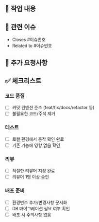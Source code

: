 <!-- 
PR 제목 작성 가이드:
형식: [타입]: 간단한 설명 (#이슈번호)

타입 예시:
- feat: 새로운 기능 추가
- fix: 버그 수정  
- docs: 문서 수정
- style: 코드 포맷팅
- refactor: 코드 리팩토링
- test: 테스트 추가/수정
- chore: 빌드, 패키지 등 기타 작업

예시: feat: 사용자 로그인 API 구현 (#123)
-->

## 📝 작업 내용
<!-- 이번 PR에서 구현한 기능이나 수정한 내용을 구체적으로 작성해주세요 -->

## 🔗 관련 이슈
<!-- 관련된 이슈가 있다면 링크해주세요 -->
- Closes #이슈번호
- Related to #이슈번호

## 💬 추가 요청사항
<!-- 리뷰어에게 특별히 확인받고 싶은 부분이나 질문이 있다면 작성해주세요 --> 

## ✅ 체크리스트
### 코드 품질
- [ ] 커밋 컨벤션 준수 (feat/fix/docs/refactor 등)
- [ ] 불필요한 코드/주석 제거

### 테스트
- [ ] 로컬 환경에서 동작 확인 완료
- [ ] 기존 기능에 영향 없음 확인

### 리뷰
- [ ] 적절한 리뷰어 지정 완료
- [ ] 리뷰어 1명 이상 승인

### 배포 준비
- [ ] 환경변수 추가/변경사항 문서화
- [ ] DB 마이그레이션 필요 여부 확인
- [ ] 배포 시 주의사항 없음
